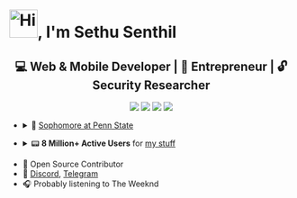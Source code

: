 # <img src="https://sethusenthil.com/SethuSenthil/assets/waving-hand.gif" height="50" alt="Hi"/>, I'm Sethu Senthil

 <h2 align="center">💻 Web & Mobile Developer | 💼 Entrepreneur | 🔓 Security Researcher</h2>

<p align="center">
  <a href= "https://sethusenthil.com" target="_blank"><img src="https://sethusenthil.com/SethuSenthil/assets/domain.webp"/></a>
  <a href= "https://twitter.com/SethuSenthilll" target="_blank"><img src="https://sethusenthil.com/SethuSenthil/assets/twitter.webp"/></a>
  <a href= "https://www.linkedin.com/in/sethunsenthil" target="_blank"><img src="https://sethusenthil.com/SethuSenthil/assets/linkdin.webp"/></a>
  <a href= "https://email.sethusenthil.com" target="_blank"><img src="https://sethusenthil.com/SethuSenthil/assets/email.webp"/></a>
</p>

- <details closed>
    <summary>🏫 <a href="https://github.sethusenthil.com/list/psu">Sophomore at Penn State</a></summary>
    <ul>
        <li>💻 Studying Computer Science (BS)</li>
        <li>🎓 Super Scholar Award</li>
        <li>🔬 <a href="https://www.gokhanozden.com/research/augmented-reality-based-warehouse-design/">Undergraduate Research Program</a></li>
    </ul>
</details>

- <details closed>
    <summary>📟 <b>8 Million+ Active Users</b> for <a href="https://sethusenthil.com/#projects">my stuff</a></summary>
    <ul>
        <li>🎵 <a href="https://savetok.app" target="_blank">SaveTok</a></li>
        <li>💬 <a href="https://stickpic.app" target="_blank">StickPic</a></li>
        <li>🎮 <a href="https://tikmoji.sethusenthil.com" target="_blank">TikMoji</a></li>
        <li>📋 <a href="https://copygpt.sethusenthil.com" target="_blank">CopyGPT</a></li>
        <li>🩻 <a href="https://randoscreen.sethusenthil.com" target="_blank">RandoScreen</a></li>
    </ul>
</details>

- 🐙 Open Source Contributor
- 💬 <a href="https://discordapp.com/users/313477440708280330">Discord</a>, <a href="https://t.me/joinchat/a-QOLtZCSIwzNmQx">Telegram</a>
- 🎧 Probably listening to The Weeknd
